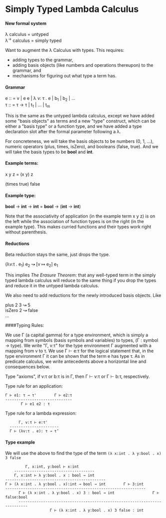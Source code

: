 # Simply Typed Lambda Calculus

#### New formal system

λ calculus = untyped<br>
λ<sup>→</sup> calculus = simply typed 

Want to augment the λ Calculus with types.
This requires:
 * adding types to the grammar,
 * adding basis objects (like numbers and operations thereupon) to the grammar, and
 * mechanisms for figuring out what type a term has.

#### Grammar
e :: = v | e e | λ v: τ . e | b<sub>1</sub> | b<sub>2</sub> | ...<br>
τ :: = τ → τ | t<sub>1</sub> | ... | t<sub>m</sub>

This is the same as the untyped lambda calculus, except we have added some "basis objects" as terms and a new "type" construct, which can be either a "basis type" or a function type, and we have added a type declaration slot after the formal parameter following a λ.

For concreteness, we will take the basis objects to be numbers (0, 1, ...), numeric operators (plus, times, isZero), and booleans (false, true). And we will take the basis types to be **bool** and **int**.

#### Example terms:
x y z = (x y) z

(times true) false

#### Example type:
**bool** → **int** → **int** = **bool** → (**int** → **int**)

Note that the associativity of application (in the example term x y z) is on the left while the association of function types is on the right (in the example type). This makes curried functions and their types work right without parenthesis.

#### Reductions
Beta reduction stays the same, just drops the type.

(λv:t . e<sub>1</sub>) e<sub>2</sub> ↝ [v ↦ e<sub>2</sub>] e<sub>1</sub>

This implies *The Erasure Theorem*: that any well-typed term in the simply typed lambda calculus will reduce to the same thing if you drop the types and reduce it in the untyped lambda calculus.

We also need to add reductions for the newly introduced basis objects. Like

plus 2 3 ↝ 5<br>
isZero 2 ↝ false<br>
...

####Typing Rules:

We use Γ (a capital gamma) for a type environment, which is simply a mapping from symbols (basis symbols and variables) to types, (Γ : symbol → type). We write "Γ, v:τ" for the type environment Γ augmented with a mapping from v to τ. We use Γ ⊢ e:τ for the logical statement that, in the type environment Γ it can be shown that the term e has type τ. As in predicate calculus, we write antecedents above a horizontal line and consequences below.

Type "axioms", if v:τ or b:τ is in Γ, then Γ ⊢ v:τ or Γ ⊢ b:τ, respectively.

Type rule for an application:
````
Γ ⊢ e1: τ → τ'        Γ ⊢ e2:τ
------------------------------
       Γ ⊢ e1 e2 : τ
````

Type rule for a lambda expression:
````
      Γ, v:τ ⊢ e:τ'
  ----------------------
  Γ ⊢ (λv:τ . e): τ → τ’
````

#### Type example
We will use the above to find the type of the term ```(λ x:int . λ y:bool . x) 3 false```
````
         Γ, x:int, y:bool ⊢ x:int
    ------------------------------------
    Γ, x:int ⊢ λ y:bool . x : bool → int
---------------------------------------------
Γ ⊢ (λ x:int . λ y:bool . x):int → bool → int        Γ ⊢ 3:int
---------------------------------------------------------------
      Γ ⊢ (λ x:int . λ y:bool . x) 3 : bool → int                 Γ ⊢ false:bool
      --------------------------------------------------------------------------
                    Γ ⊢ (λ x:int . λ y:bool . x) 3 false : int
````
